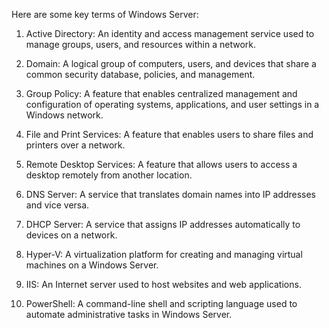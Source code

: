 Here are some key terms of Windows Server:

1. Active Directory: An identity and access management service used to manage groups, users, and resources within a network.

2. Domain: A logical group of computers, users, and devices that share a common security database, policies, and management.

3. Group Policy: A feature that enables centralized management and configuration of operating systems, applications, and user settings in a Windows network.

4. File and Print Services: A feature that enables users to share files and printers over a network.

5. Remote Desktop Services: A feature that allows users to access a desktop remotely from another location.

6. DNS Server: A service that translates domain names into IP addresses and vice versa.

7. DHCP Server: A service that assigns IP addresses automatically to devices on a network.

8. Hyper-V: A virtualization platform for creating and managing virtual machines on a Windows Server.

9. IIS: An Internet server used to host websites and web applications.

10. PowerShell: A command-line shell and scripting language used to automate administrative tasks in Windows Server.

